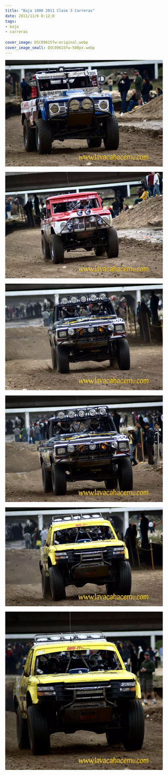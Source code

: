 ```yaml
---
title: "Baja 1000 2011 Clase 3 Carreras"
date: 2011/11/6 0:12:0
tags: 
- baja
- carreras

cover_image: DSC09615fw-original.webp
cover_image_small: DSC09615fw-500px.webp
---
```

[![](DSC09615fw-800px.webp)](DSC09615fw-original.webp)

  

[![](DSC09622fw-800px.webp)](DSC09622fw-original.webp)

  

[![](DSC09627fw-800px.webp)](DSC09627fw-original.webp)

  

[![](DSC09628fw-800px.webp)](DSC09628fw-original.webp)

  

[![](DSC09632fw-800px.webp)](DSC09632fw-original.webp)

  

[![](DSC09633fw-800px.webp)](DSC09633fw-original.webp)
